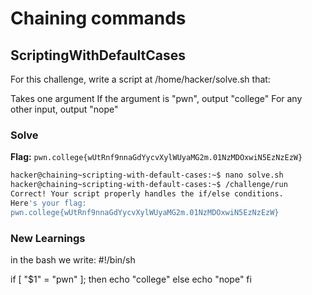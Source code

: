 # Chaining commands

## ScriptingWithDefaultCases
For this challenge, write a script at /home/hacker/solve.sh that:

Takes one argument
If the argument is "pwn", output "college"
For any other input, output "nope"


### Solve
**Flag:** `pwn.college{wUtRnf9nnaGdYycvXylWUyaMG2m.01NzMDOxwiN5EzNzEzW}`

```bash
hacker@chaining~scripting-with-default-cases:~$ nano solve.sh
hacker@chaining~scripting-with-default-cases:~$ /challenge/run
Correct! Your script properly handles the if/else conditions.
Here's your flag:
pwn.college{wUtRnf9nnaGdYycvXylWUyaMG2m.01NzMDOxwiN5EzNzEzW}
```
### New Learnings
in the bash we write:
#!/bin/sh

if [ "$1" = "pwn" ]; then
  echo  "college"
else
  echo "nope"
fi
